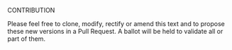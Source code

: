 CONTRIBUTION

Please feel free to clone, modify, rectify or amend this text and to propose these new versions in a Pull Request.
A ballot will be held to validate all or part of them.

